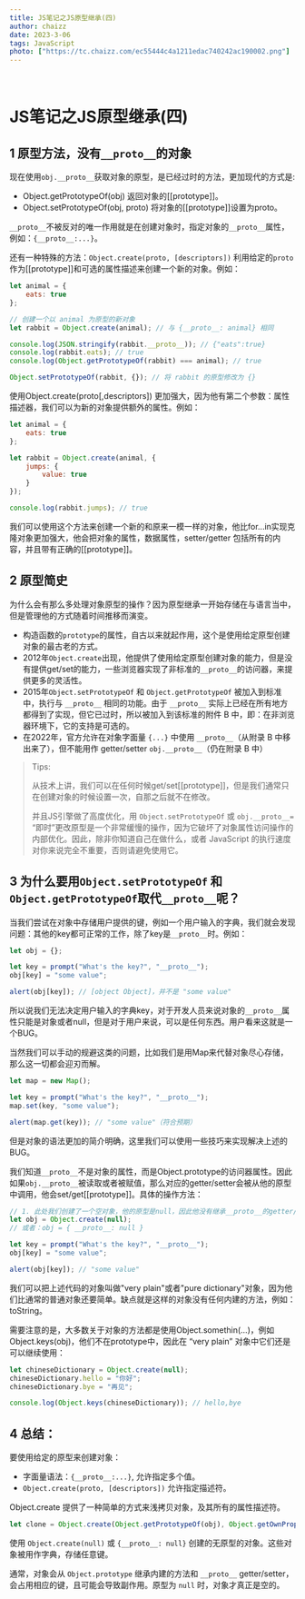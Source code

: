 ```yaml
---
title: JS笔记之JS原型继承(四)
author: chaizz
date: 2023-3-06
tags: JavaScript
photo: ["https://tc.chaizz.com/ec55444c4a1211edac740242ac190002.png"]
---
```


​         

<!--more-->

# JS笔记之JS原型继承(四)

## 1 原型方法，没有`__proto__`的对象

现在使用`obj.__proto__`获取对象的原型，是已经过时的方法，更加现代的方式是:

- Object.getPrototypeOf(obj) 返回对象的[[prototype]]。
- Object.setPrototypeOf(obj, proto)  将对象的[[prototype]]设置为proto。

`__proto__`不被反对的唯一作用就是在创建对象时，指定对象的`__proto__`属性，例如：`{__proto__:...}`。

还有一种特殊的方法：`Object.create(proto, [descriptors])`  利用给定的`proto`作为[[prototype]]和可选的属性描述来创建一个新的对象。例如：

```js
let animal = {
    eats: true
};

// 创建一个以 animal 为原型的新对象
let rabbit = Object.create(animal); // 与 {__proto__: animal} 相同

console.log(JSON.stringify(rabbit.__proto__)); // {"eats":true}
console.log(rabbit.eats); // true
console.log(Object.getPrototypeOf(rabbit) === animal); // true

Object.setPrototypeOf(rabbit, {}); // 将 rabbit 的原型修改为 {}
```

使用Object.create(proto[,descriptors]) 更加强大，因为他有第二个参数：属性描述器，我们可以为新的对象提供额外的属性。例如：

```js
let animal = {
    eats: true
};

let rabbit = Object.create(animal, {
    jumps: {
        value: true
    }
});

console.log(rabbit.jumps); // true
```



我们可以使用这个方法来创建一个新的和原来一模一样的对象，他比for...in实现克隆对象更加强大，他会把对象的属性，数据属性，setter/getter 包括所有的内容，并且带有正确的[[prototype]]。



## 2 原型简史

为什么会有那么多处理对象原型的操作？因为原型继承一开始存储在与语言当中，但是管理他的方式随着时间推移而演变。

- 构造函数的`prototype`的属性，自古以来就起作用，这个是使用给定原型创建对象的最古老的方式。
- 2012年`Object.create`出现，他提供了使用给定原型创建对象的能力，但是没有提供get/set的能力，一些浏览器实现了非标准的`__proto__`的访问器，来提供更多的灵活性。
- 2015年`Object.setPrototypeOf` 和 `Object.getPrototypeOf` 被加入到标准中，执行与 `__proto__` 相同的功能。由于 `__proto__` 实际上已经在所有地方都得到了实现，但它已过时，所以被加入到该标准的附件 B 中，即：在非浏览器环境下，它的支持是可选的。
- 在2022年，官方允许在对象字面量 `{...}` 中使用 `__proto__`（从附录 B 中移出来了），但不能用作 getter/setter `obj.__proto__`（仍在附录 B 中）

>Tips:
>
>从技术上讲，我们可以在任何时候get/set[[prototype]]，但是我们通常只在创建对象的时候设置一次，自那之后就不在修改。
>
>并且JS引擎做了高度优化，用 `Object.setPrototypeOf` 或 `obj.__proto__=` “即时”更改原型是一个非常缓慢的操作，因为它破坏了对象属性访问操作的内部优化。因此，除非你知道自己在做什么，或者 JavaScript 的执行速度对你来说完全不重要，否则请避免使用它。



## 3 为什么要用`Object.setPrototypeOf` 和 `Object.getPrototypeOf`取代`__proto__`呢？

当我们尝试在对象中存储用户提供的键，例如一个用户输入的字典，我们就会发现问题：其他的key都可正常的工作，除了key是`__proto__`时。例如：

```js
let obj = {};

let key = prompt("What's the key?", "__proto__");
obj[key] = "some value";

alert(obj[key]); // [object Object]，并不是 "some value"
```

所以说我们无法决定用户输入的字典key，对于开发人员来说对象的`__proto__`属性只能是对象或者null，但是对于用户来说，可以是任何东西。用户看来这就是一个BUG。

当然我们可以手动的规避这类的问题，比如我们是用Map来代替对象尽心存储，那么这一切都会迎刃而解。

```js
let map = new Map();

let key = prompt("What's the key?", "__proto__");
map.set(key, "some value");

alert(map.get(key)); // "some value"（符合预期）
```

但是对象的语法更加的简介明确，这里我们可以使用一些技巧来实现解决上述的BUG。

我们知道`__proto__`不是对象的属性，而是Object.prototype的访问器属性。因此如果`obj.__proto__`被读取或者被赋值，那么对应的getter/setter会被从他的原型中调用，他会set/get[[prototype]]。具体的操作方法：

```js
// 1. 此处我们创建了一个空对象，他的原型是null，因此他没有继承__proto__的getter/setter方法。
let obj = Object.create(null);
// 或者：obj = { __proto__: null }

let key = prompt("What's the key?", "__proto__");
obj[key] = "some value";

alert(obj[key]); // "some value"
```



我们可以把上述代码的对象叫做"very plain"或者"pure dictionary"对象，因为他们比通常的普通对象还要简单。缺点就是这样的对象没有任何内建的方法，例如：toString。

需要注意的是，大多数关于对象的方法都是使用Object.somethin(...)，例如Object.keys(obj)，他们不在prototype中，因此在 “very plain” 对象中它们还是可以继续使用：

```js
let chineseDictionary = Object.create(null);
chineseDictionary.hello = "你好";
chineseDictionary.bye = "再见";

console.log(Object.keys(chineseDictionary)); // hello,bye
```



## 4 总结：

要使用给定的原型来创建对象：

- 字面量语法：`{__proto__:...}`, 允许指定多个值。
- `Object.create(proto, [descriptors])` 允许指定描述符。

Object.create 提供了一种简单的方式来浅拷贝对象，及其所有的属性描述符。

```js
let clone = Object.create(Object.getPrototypeOf(obj), Object.getOwnPropertyDescriptors(obj));
```



使用 `Object.create(null)` 或 `{__proto__: null}` 创建的无原型的对象。这些对象被用作字典，存储任意键。

通常，对象会从 `Object.prototype` 继承内建的方法和 `__proto__` getter/setter，会占用相应的键，且可能会导致副作用。原型为 `null` 时，对象才真正是空的。
